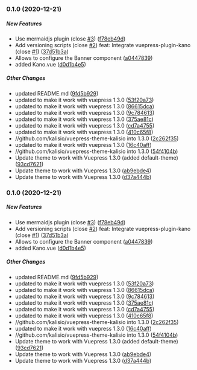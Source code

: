 ### 0.1.0 (2020-12-21)

##### New Features

*  Use mermaidjs plugin (close [#3](https://github.com/kalisio/vuepress-theme-kalisio/pull/3)) ([f78eb49d](https://github.com/kalisio/vuepress-theme-kalisio/commit/f78eb49d81ea39312a3cb02c2ef91636b3738ad6))
*  Add versioning scripts (close [#2](https://github.com/kalisio/vuepress-theme-kalisio/pull/2)) feat: Integrate vuepress-plugin-kano (close [#1](https://github.com/kalisio/vuepress-theme-kalisio/pull/1)) ([37d51b3a](https://github.com/kalisio/vuepress-theme-kalisio/commit/37d51b3a5c7af8cb6bfebb99e3b322106fb740ac))
*  Allows to configure the Banner component ([a0447839](https://github.com/kalisio/vuepress-theme-kalisio/commit/a044783968824c2e52269b3449c02d7e7016a9e4))
*  added Kano.vue ([d0d1b4e5](https://github.com/kalisio/vuepress-theme-kalisio/commit/d0d1b4e5e2d3cdd21b87b322a1735ac35b66c9e4))

##### Other Changes

*  updated README.md ([9fd5b929](https://github.com/kalisio/vuepress-theme-kalisio/commit/9fd5b929185bb63b2933ef7ddec15f77a78a1db0))
*  updated to make it work with vuepress 1.3.0 ([53f20a73](https://github.com/kalisio/vuepress-theme-kalisio/commit/53f20a7316a73ae1bd23a186af525420eb9652db))
*  updated to make it work with vuepress 1.3.0 ([86615dca](https://github.com/kalisio/vuepress-theme-kalisio/commit/86615dca1ec2baea0017d42a76e70b152be5d23f))
*  updated to make it work with vuepress 1.3.0 ([9c784613](https://github.com/kalisio/vuepress-theme-kalisio/commit/9c78461322a2c8bf6a2f096d7a35243e49ed0654))
*  updated to make it work with vuepress 1.3.0 ([375ae81c](https://github.com/kalisio/vuepress-theme-kalisio/commit/375ae81c8756e9ebac081b43bdb4e37e8177ef10))
*  updated to make it work with vuepress 1.3.0 ([cd7a4755](https://github.com/kalisio/vuepress-theme-kalisio/commit/cd7a4755f6ace92b170ec44e26ef06b03941e1c8))
*  updated to make it work with vuepress 1.3.0 ([410c65f8](https://github.com/kalisio/vuepress-theme-kalisio/commit/410c65f82dd9f5764ea0a05d8f0d67857e350847))
* //github.com/kalisio/vuepress-theme-kalisio into 1.3.0 ([2c262f35](https://github.com/kalisio/vuepress-theme-kalisio/commit/2c262f359559dae5ee0786d9280de5036d9d8d8b))
*  updated to make it work with vuepress 1.3.0 ([16c40aff](https://github.com/kalisio/vuepress-theme-kalisio/commit/16c40affb678e49dd961c324b5fea46164eaa367))
* //github.com/kalisio/vuepress-theme-kalisio into 1.3.0 ([54f4104b](https://github.com/kalisio/vuepress-theme-kalisio/commit/54f4104b39e3155fdf7b32902df99bbd83b464ed))
*  Update theme to work with Vuepress 1.3.0 (added default-theme) ([93cd7621](https://github.com/kalisio/vuepress-theme-kalisio/commit/93cd7621ac84162461ebcb07cf669a39eb214171))
*  Update theme to work with Vuepress 1.3.0 ([ab9ebde4](https://github.com/kalisio/vuepress-theme-kalisio/commit/ab9ebde468b7320d15852bb9343e18b9641d1839))
*  Update theme to work with Vuepress 1.3.0 ([d37a444b](https://github.com/kalisio/vuepress-theme-kalisio/commit/d37a444b0a0963206f0b881025269a9e0ed9da2d))

### 0.1.0 (2020-12-21)

##### New Features

*  Use mermaidjs plugin (close [#3](https://github.com/kalisio/vuepress-theme-kalisio/pull/3)) ([f78eb49d](https://github.com/kalisio/vuepress-theme-kalisio/commit/f78eb49d81ea39312a3cb02c2ef91636b3738ad6))
*  Add versioning scripts (close [#2](https://github.com/kalisio/vuepress-theme-kalisio/pull/2)) feat: Integrate vuepress-plugin-kano (close [#1](https://github.com/kalisio/vuepress-theme-kalisio/pull/1)) ([37d51b3a](https://github.com/kalisio/vuepress-theme-kalisio/commit/37d51b3a5c7af8cb6bfebb99e3b322106fb740ac))
*  Allows to configure the Banner component ([a0447839](https://github.com/kalisio/vuepress-theme-kalisio/commit/a044783968824c2e52269b3449c02d7e7016a9e4))
*  added Kano.vue ([d0d1b4e5](https://github.com/kalisio/vuepress-theme-kalisio/commit/d0d1b4e5e2d3cdd21b87b322a1735ac35b66c9e4))

##### Other Changes

*  updated README.md ([9fd5b929](https://github.com/kalisio/vuepress-theme-kalisio/commit/9fd5b929185bb63b2933ef7ddec15f77a78a1db0))
*  updated to make it work with vuepress 1.3.0 ([53f20a73](https://github.com/kalisio/vuepress-theme-kalisio/commit/53f20a7316a73ae1bd23a186af525420eb9652db))
*  updated to make it work with vuepress 1.3.0 ([86615dca](https://github.com/kalisio/vuepress-theme-kalisio/commit/86615dca1ec2baea0017d42a76e70b152be5d23f))
*  updated to make it work with vuepress 1.3.0 ([9c784613](https://github.com/kalisio/vuepress-theme-kalisio/commit/9c78461322a2c8bf6a2f096d7a35243e49ed0654))
*  updated to make it work with vuepress 1.3.0 ([375ae81c](https://github.com/kalisio/vuepress-theme-kalisio/commit/375ae81c8756e9ebac081b43bdb4e37e8177ef10))
*  updated to make it work with vuepress 1.3.0 ([cd7a4755](https://github.com/kalisio/vuepress-theme-kalisio/commit/cd7a4755f6ace92b170ec44e26ef06b03941e1c8))
*  updated to make it work with vuepress 1.3.0 ([410c65f8](https://github.com/kalisio/vuepress-theme-kalisio/commit/410c65f82dd9f5764ea0a05d8f0d67857e350847))
* //github.com/kalisio/vuepress-theme-kalisio into 1.3.0 ([2c262f35](https://github.com/kalisio/vuepress-theme-kalisio/commit/2c262f359559dae5ee0786d9280de5036d9d8d8b))
*  updated to make it work with vuepress 1.3.0 ([16c40aff](https://github.com/kalisio/vuepress-theme-kalisio/commit/16c40affb678e49dd961c324b5fea46164eaa367))
* //github.com/kalisio/vuepress-theme-kalisio into 1.3.0 ([54f4104b](https://github.com/kalisio/vuepress-theme-kalisio/commit/54f4104b39e3155fdf7b32902df99bbd83b464ed))
*  Update theme to work with Vuepress 1.3.0 (added default-theme) ([93cd7621](https://github.com/kalisio/vuepress-theme-kalisio/commit/93cd7621ac84162461ebcb07cf669a39eb214171))
*  Update theme to work with Vuepress 1.3.0 ([ab9ebde4](https://github.com/kalisio/vuepress-theme-kalisio/commit/ab9ebde468b7320d15852bb9343e18b9641d1839))
*  Update theme to work with Vuepress 1.3.0 ([d37a444b](https://github.com/kalisio/vuepress-theme-kalisio/commit/d37a444b0a0963206f0b881025269a9e0ed9da2d))

